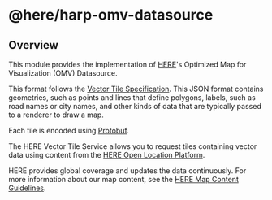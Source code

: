 # @here/harp-omv-datasource

## Overview

This module provides the implementation of [HERE](https://www.here.com)'s
Optimized Map for Visualization (OMV) Datasource.

This format follows the [Vector Tile Specification](https://github.com/mapbox/vector-tile-spec/).
This JSON format contains geometries, such as points and lines that define polygons, labels,
such as road names or city names, and other kinds of data that are typically passed to a renderer to draw a map.

Each tile is encoded using [Protobuf](https://github.com/google/protobuf).

The HERE Vector Tile Service allows you to request tiles containing vector data
using content from the [HERE Open Location Platform](https://openlocation.here.com/).

HERE provides global coverage and updates the data continuously.
For more information about our map content, see the [HERE Map Content Guidelines](https://repo.platform.here.com/artifactory/open-location-platform-docs/Data_Specifications/HERE_Map_Content/).

